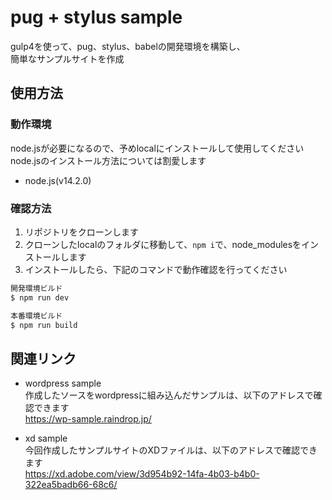 pug + stylus sample
====

gulp4を使って、pug、stylus、babelの開発環境を構築し、  
簡単なサンプルサイトを作成  
  
## 使用方法
### 動作環境
node.jsが必要になるので、予めlocalにインストールして使用してください  
node.jsのインストール方法については割愛します  
- node.js(v14.2.0)
### 確認方法
1. リポジトリをクローンします  
1. クローンしたlocalのフォルダに移動して、`npm i`で、node_modulesをインストールします  
1. インストールしたら、下記のコマンドで動作確認を行ってください
```php
開発環境ビルド
$ npm run dev

本番環境ビルド
$ npm run build
```
## 関連リンク
- wordpress sample  
作成したソースをwordpressに組み込んだサンプルは、以下のアドレスで確認できます  
  https://wp-sample.raindrop.jp/  

- xd sample  
今回作成したサンプルサイトのXDファイルは、以下のアドレスで確認できます  
  https://xd.adobe.com/view/3d954b92-14fa-4b03-b4b0-322ea5badb66-68c6/